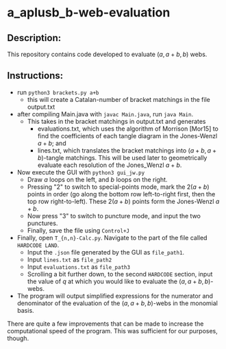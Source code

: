 # a_aplusb_b-web-evaluation

## Description:
This repository contains code developed to evaluate $(a, a+b, b)$ webs.

## Instructions:
* run `python3 brackets.py a+b`
	* this will create a Catalan-number of bracket matchings in the file output.txt
* after compiling Main.java with `javac Main.java`, run `java Main`.
	* This takes in the bracket matchings in output.txt and generates
		* evaluations.txt, which uses the algorithm of Morrison [Mor15] to find the coefficients of each tangle diagram in the Jones-Wenzl $a+b$; and
		* lines.txt, which translates the bracket matchings into $(a+b,a+b)$-tangle matchings. This will be used later to geometrically evaluate each resolution of the Jones_Wenzl $a+b$.
* Now execute the GUI with `python3 gui_jw.py`
	* Draw $a$ loops on the left, and $b$ loops on the right.
	* Pressing "2" to switch to special-points mode, mark the $2(a+b)$ points in order (go along the bottom row left-to-right first, then the top row right-to-left). These $2(a+b)$ points form the Jones-Wenzl $a+b$. 
	* Now press "3" to switch to puncture mode, and input the two punctures. 
	* Finally, save the file using `Control+J`
* Finally, open `T_{n,n}-Calc.py`. Navigate to the part of the file called `HARDCODE LAND`. 
	* Input the `.json` file generated by the GUI as `file_path1`.
	* Input `lines.txt` as `file_path2`
	* Input `evaluations.txt` as `file_path3`
	* Scrolling a bit further down, to the second `HARDCODE` section, input the value of $q$ at which you would like to evaluate the $(a, a+b, b)$-webs.
* The program will output simplified expressions for the numerator and denominator of the evaluation of the $(a, a+b, b)$-webs in the monomial basis.

There are quite a few improvements that can be made to increase the
computational speed of the program. This was sufficient for our purposes, though.